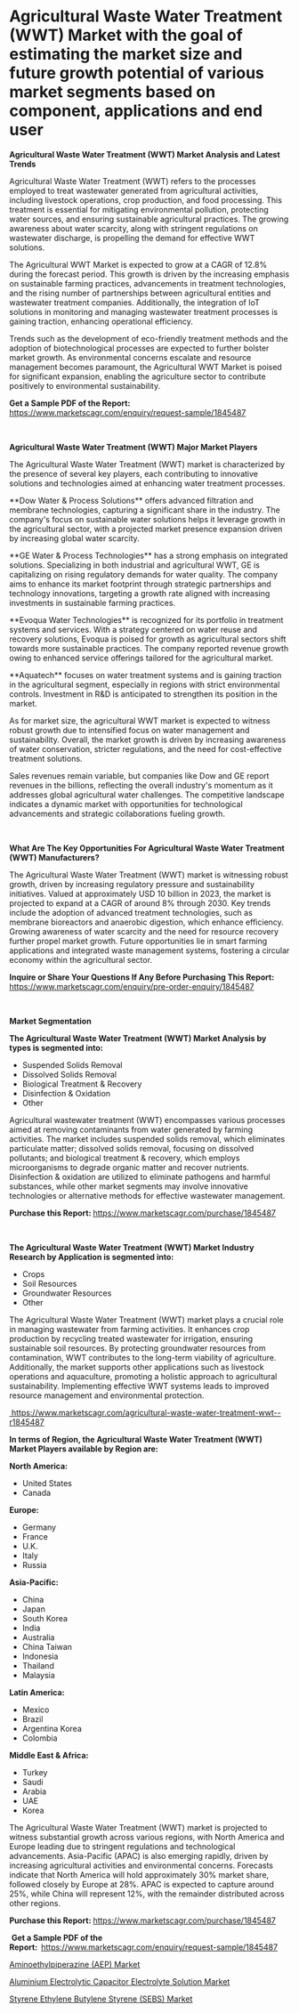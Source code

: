<p><h1>Agricultural Waste Water Treatment (WWT) Market with the goal of estimating the market size and future growth potential of various market segments based on component, applications and end user</h1></p><p><strong>Agricultural Waste Water Treatment (WWT) Market Analysis and Latest Trends</strong></p>
<p><p>Agricultural Waste Water Treatment (WWT) refers to the processes employed to treat wastewater generated from agricultural activities, including livestock operations, crop production, and food processing. This treatment is essential for mitigating environmental pollution, protecting water sources, and ensuring sustainable agricultural practices. The growing awareness about water scarcity, along with stringent regulations on wastewater discharge, is propelling the demand for effective WWT solutions.</p><p>The Agricultural WWT Market is expected to grow at a CAGR of 12.8% during the forecast period. This growth is driven by the increasing emphasis on sustainable farming practices, advancements in treatment technologies, and the rising number of partnerships between agricultural entities and wastewater treatment companies. Additionally, the integration of IoT solutions in monitoring and managing wastewater treatment processes is gaining traction, enhancing operational efficiency. </p><p>Trends such as the development of eco-friendly treatment methods and the adoption of biotechnological processes are expected to further bolster market growth. As environmental concerns escalate and resource management becomes paramount, the Agricultural WWT Market is poised for significant expansion, enabling the agriculture sector to contribute positively to environmental sustainability.</p></p>
<p><strong>Get a Sample PDF of the Report:&nbsp;</strong> <a href="https://www.marketscagr.com/enquiry/request-sample/1845487?utm_campaign=1944&utm_medium=2&utm_source=Github&utm_content=ia&utm_term=03042025&utm_id=agricultural-waste-water-treatment-wwt">https://www.marketscagr.com/enquiry/request-sample/1845487</a></p>
<p>&nbsp;</p>
<p><strong>Agricultural Waste Water Treatment (WWT) Major Market Players</strong></p>
<p><p>The Agricultural Waste Water Treatment (WWT) market is characterized by the presence of several key players, each contributing to innovative solutions and technologies aimed at enhancing water treatment processes.</p><p>**Dow Water & Process Solutions** offers advanced filtration and membrane technologies, capturing a significant share in the industry. The company's focus on sustainable water solutions helps it leverage growth in the agricultural sector, with a projected market presence expansion driven by increasing global water scarcity.</p><p>**GE Water & Process Technologies** has a strong emphasis on integrated solutions. Specializing in both industrial and agricultural WWT, GE is capitalizing on rising regulatory demands for water quality. The company aims to enhance its market footprint through strategic partnerships and technology innovations, targeting a growth rate aligned with increasing investments in sustainable farming practices.</p><p>**Evoqua Water Technologies** is recognized for its portfolio in treatment systems and services. With a strategy centered on water reuse and recovery solutions, Evoqua is poised for growth as agricultural sectors shift towards more sustainable practices. The company reported revenue growth owing to enhanced service offerings tailored for the agricultural market.</p><p>**Aquatech** focuses on water treatment systems and is gaining traction in the agricultural segment, especially in regions with strict environmental controls. Investment in R&D is anticipated to strengthen its position in the market.</p><p>As for market size, the agricultural WWT market is expected to witness robust growth due to intensified focus on water management and sustainability. Overall, the market growth is driven by increasing awareness of water conservation, stricter regulations, and the need for cost-effective treatment solutions. </p><p>Sales revenues remain variable, but companies like Dow and GE report revenues in the billions, reflecting the overall industry's momentum as it addresses global agricultural water challenges. The competitive landscape indicates a dynamic market with opportunities for technological advancements and strategic collaborations fueling growth.</p></p>
<p>&nbsp;</p>
<p><strong>What Are The Key Opportunities For Agricultural Waste Water Treatment (WWT) Manufacturers?</strong></p>
<p><p>The Agricultural Waste Water Treatment (WWT) market is witnessing robust growth, driven by increasing regulatory pressure and sustainability initiatives. Valued at approximately USD 10 billion in 2023, the market is projected to expand at a CAGR of around 8% through 2030. Key trends include the adoption of advanced treatment technologies, such as membrane bioreactors and anaerobic digestion, which enhance efficiency. Growing awareness of water scarcity and the need for resource recovery further propel market growth. Future opportunities lie in smart farming applications and integrated waste management systems, fostering a circular economy within the agricultural sector.</p></p>
<p><strong>Inquire or Share Your Questions If Any Before Purchasing This Report:</strong> <a href="https://www.marketscagr.com/enquiry/pre-order-enquiry/1845487?utm_campaign=1944&utm_medium=2&utm_source=Github&utm_content=ia&utm_term=03042025&utm_id=agricultural-waste-water-treatment-wwt">https://www.marketscagr.com/enquiry/pre-order-enquiry/1845487</a></p>
<p>&nbsp;</p>
<p><strong>Market Segmentation</strong></p>
<p><strong>The Agricultural Waste Water Treatment (WWT) Market Analysis by types is segmented into:</strong></p>
<p><ul><li>Suspended Solids Removal</li><li>Dissolved Solids Removal</li><li>Biological Treatment & Recovery</li><li>Disinfection & Oxidation</li><li>Other</li></ul></p>
<p><p>Agricultural wastewater treatment (WWT) encompasses various processes aimed at removing contaminants from water generated by farming activities. The market includes suspended solids removal, which eliminates particulate matter; dissolved solids removal, focusing on dissolved pollutants; and biological treatment & recovery, which employs microorganisms to degrade organic matter and recover nutrients. Disinfection & oxidation are utilized to eliminate pathogens and harmful substances, while other market segments may involve innovative technologies or alternative methods for effective wastewater management.</p></p>
<p><strong>Purchase this Report:&nbsp;</strong><a href="https://www.marketscagr.com/purchase/1845487?utm_campaign=1944&utm_medium=2&utm_source=Github&utm_content=ia&utm_term=03042025&utm_id=agricultural-waste-water-treatment-wwt">https://www.marketscagr.com/purchase/1845487</a></p>
<p>&nbsp;</p>
<p><strong>The Agricultural Waste Water Treatment (WWT) Market Industry Research by Application is segmented into:</strong></p>
<p><ul><li>Crops</li><li>Soil Resources</li><li>Groundwater Resources</li><li>Other</li></ul></p>
<p><p>The Agricultural Waste Water Treatment (WWT) market plays a crucial role in managing wastewater from farming activities. It enhances crop production by recycling treated wastewater for irrigation, ensuring sustainable soil resources. By protecting groundwater resources from contamination, WWT contributes to the long-term viability of agriculture. Additionally, the market supports other applications such as livestock operations and aquaculture, promoting a holistic approach to agricultural sustainability. Implementing effective WWT systems leads to improved resource management and environmental protection.</p></p>
<p><a href="https://www.marketscagr.com/agricultural-waste-water-treatment-wwt--r1845487?utm_campaign=1944&utm_medium=2&utm_source=Github&utm_content=ia&utm_term=03042025&utm_id=agricultural-waste-water-treatment-wwt">&nbsp;https://www.marketscagr.com/agricultural-waste-water-treatment-wwt--r1845487</a></p>
<p><strong>In terms of Region, the Agricultural Waste Water Treatment (WWT) Market Players available by Region are:</strong></p>
<p>
    <p> <strong> North America: </strong>
        <ul>
            <li>United States</li>
            <li>Canada</li>
        </ul>
        </p> 
    <p> <strong> Europe: </strong>
        <ul>
            <li>Germany</li>
            <li>France</li>
            <li>U.K.</li>
            <li>Italy</li>
            <li>Russia</li>
        </ul>
        </p> 
    <p> <strong> Asia-Pacific: </strong>
        <ul>
            <li>China</li>
            <li>Japan</li>
            <li>South Korea</li>
            <li>India</li>
            <li>Australia</li>
            <li>China Taiwan</li>
            <li>Indonesia</li>
            <li>Thailand</li>
            <li>Malaysia</li>
        </ul>
        </p> 
    <p> <strong> Latin America: </strong>
        <ul>
            <li>Mexico</li>
            <li>Brazil</li>
            <li>Argentina Korea</li>
            <li>Colombia</li>
        </ul>
        </p> 
    <p> <strong> Middle East & Africa: </strong>
        <ul>
            <li>Turkey</li>
            <li>Saudi</li>
            <li>Arabia</li>
            <li>UAE</li>
            <li>Korea</li>
        </ul>
    </p>
    </p>
<p><p>The Agricultural Waste Water Treatment (WWT) market is projected to witness substantial growth across various regions, with North America and Europe leading due to stringent regulations and technological advancements. Asia-Pacific (APAC) is also emerging rapidly, driven by increasing agricultural activities and environmental concerns. Forecasts indicate that North America will hold approximately 30% market share, followed closely by Europe at 28%. APAC is expected to capture around 25%, while China will represent 12%, with the remainder distributed across other regions.</p></p>
<p><strong>Purchase this Report: </strong><a href="https://www.marketscagr.com/purchase/1845487?utm_campaign=1944&utm_medium=2&utm_source=Github&utm_content=ia&utm_term=03042025&utm_id=agricultural-waste-water-treatment-wwt">https://www.marketscagr.com/purchase/1845487</a></p>
<p>&nbsp;<strong>Get a Sample PDF of the Report:&nbsp;&nbsp;</strong><a href="https://www.marketscagr.com/enquiry/request-sample/1845487?utm_campaign=1944&utm_medium=2&utm_source=Github&utm_content=ia&utm_term=03042025&utm_id=agricultural-waste-water-treatment-wwt">https://www.marketscagr.com/enquiry/request-sample/1845487</a></p>
<p><strong></strong></p>
<p><p><a href="https://github.com/Chiragrp22/Market-Research-Report-List-7/blob/main/aminoethylpiperazine-aep-market.md?utm_campaign=1944&utm_medium=2&utm_source=Github&utm_content=ia&utm_term=03042025&utm_id=agricultural-waste-water-treatment-wwt">Aminoethylpiperazine (AEP) Market</a></p><p><a href="https://github.com/darouthiamnl/Market-Research-Report-List-1/blob/main/aluminium-electrolytic-capacitor-electrolyte-solution-market.md?utm_campaign=1944&utm_medium=2&utm_source=Github&utm_content=ia&utm_term=03042025&utm_id=agricultural-waste-water-treatment-wwt">Aluminium Electrolytic Capacitor Electrolyte Solution Market</a></p><p><a href="https://github.com/kreilkoffas4/Market-Research-Report-List-1/blob/main/styrene-ethylene-butylene-styrene-sebs-market.md?utm_campaign=1944&utm_medium=2&utm_source=Github&utm_content=ia&utm_term=03042025&utm_id=agricultural-waste-water-treatment-wwt">Styrene Ethylene Butylene Styrene (SEBS) Market</a></p></p>